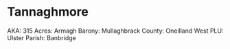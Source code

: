 # Tannaghmore

AKA: 315
Acres: Armagh
Barony: Mullaghbrack
County: Oneilland West
PLU: Ulster
Parish: Banbridge